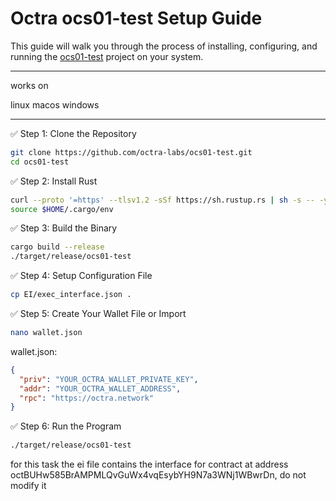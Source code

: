 # Octra ocs01-test Setup Guide

This guide will walk you through the process of installing, configuring, and running the [ocs01-test](https://github.com/octra-labs/ocs01-test.git) project on your system.

---

works on

linux
macos
windows

---

✅ Step 1: Clone the Repository

```bash
git clone https://github.com/octra-labs/ocs01-test.git
cd ocs01-test
```

✅ Step 2: Install Rust

```bash
curl --proto '=https' --tlsv1.2 -sSf https://sh.rustup.rs | sh -s -- -y
source $HOME/.cargo/env
```

✅ Step 3: Build the Binary

```bash
cargo build --release
./target/release/ocs01-test
```

✅ Step 4: Setup Configuration File

```bash
cp EI/exec_interface.json .
```

✅ Step 5: Create Your Wallet File or Import

```bash
nano wallet.json
```

 wallet.json:

```json
{
  "priv": "YOUR_OCTRA_WALLET_PRIVATE_KEY",
  "addr": "YOUR_OCTRA_WALLET_ADDRESS",
  "rpc": "https://octra.network"
}
```

✅ Step 6: Run the Program

```bash
./target/release/ocs01-test
```



for this task the ei file contains the interface for contract at address octBUHw585BrAMPMLQvGuWx4vqEsybYH9N7a3WNj1WBwrDn, do not modify it